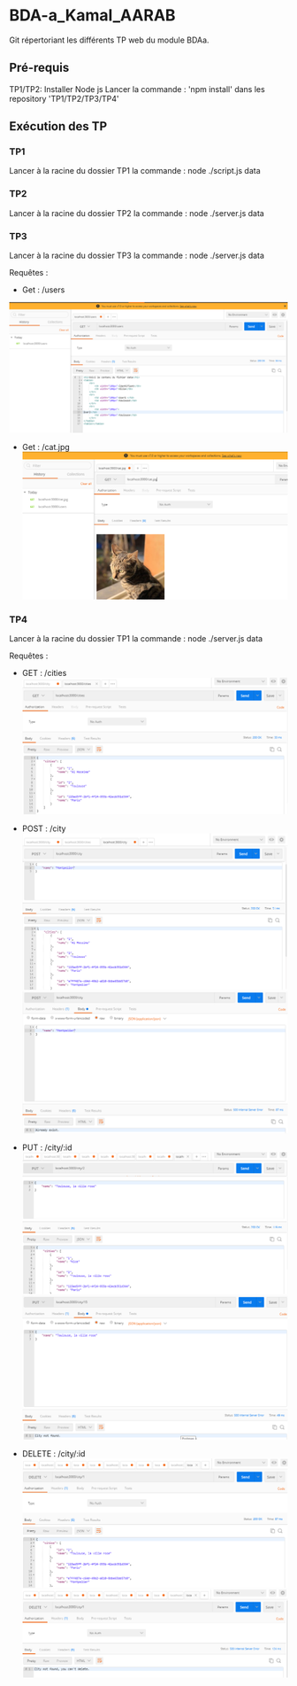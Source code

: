 # BDA-a_Kamal_AARAB
Git répertoriant les différents TP web du module BDAa.

## Pré-requis
TP1/TP2:
Installer Node js
Lancer la commande : 'npm install' dans les repository 'TP1/TP2/TP3/TP4'

## Exécution des TP

### TP1 

Lancer à la racine du dossier TP1 la commande : node ./script.js data

### TP2

Lancer à la racine du dossier TP2 la commande : node ./server.js data

### TP3

Lancer à la racine du dossier TP3 la commande : node ./server.js data

Requêtes :

- Get : /users

![alt text](https://github.com/Karlito44/BDA-a_Kamal_AARAB/blob/master/img-readme/postman.PNG)

- Get : /cat.jpg
![alt text](https://github.com/Karlito44/BDA-a_Kamal_AARAB/blob/master/img-readme/cat.PNG)

### TP4
Lancer à la racine du dossier TP1 la commande : node ./server.js data

Requêtes :

- GET : /cities
![alt text](https://github.com/Karlito44/BDA-a_Kamal_AARAB/blob/master/img-readme/cities.PNG)

- POST : /city
![alt text](https://github.com/Karlito44/BDA-a_Kamal_AARAB/blob/master/img-readme/city.PNG)
![alt text](https://github.com/Karlito44/BDA-a_Kamal_AARAB/blob/master/img-readme/city-500.PNG)

- PUT : /city/:id
![alt text](https://github.com/Karlito44/BDA-a_Kamal_AARAB/blob/master/img-readme/put.PNG)
![alt text](https://github.com/Karlito44/BDA-a_Kamal_AARAB/blob/master/img-readme/put-500.PNG)

- DELETE : /city/:id
![alt text](https://github.com/Karlito44/BDA-a_Kamal_AARAB/blob/master/img-readme/delete.PNG)
![alt text](https://github.com/Karlito44/BDA-a_Kamal_AARAB/blob/master/img-readme/delete-500.PNG)


